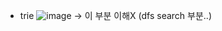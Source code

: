 - trie
![image](https://user-images.githubusercontent.com/57944099/162569071-5ad90f5b-2bdc-4a2a-8940-fe391e76d316.png)
-> 이 부분 이해X (dfs search 부분..)
